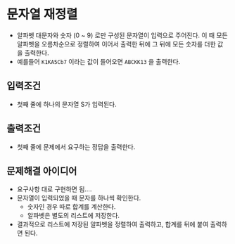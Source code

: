 # 문자열 재정렬

- 알파벳 대문자와 숫자 (0 ~ 9) 로만 구성된 문자열이 입력으로 주어진다. 이 때 모든 알파벳을 오름차순으로 정렬하여 이어서 출력한 뒤에 그 뒤에 모든 숫자를 더한 값을 출력한다.
- 예를들어 `K1KA5Cb7` 이라는 값이 들어오면 `ABCKK13` 을 출력한다.

## 입력조건
- 첫째 줄에 하나의 문자열 S가 입력된다.

## 출력조건
- 첫째 줄에 문제에서 요구하는 정답을 출력한다.

## 문제해결 아이디어
- 요구사항 대로 구현하면 됨....
- 문자열이 입력되었을 때 문자를 하나씩 확인한다.
  - 숫자인 경우 따로 합계를 계산한다.
  - 알파벳은 별도의 리스트에 저장한다.
- 결과적으로 리스트에 저장된 알파벳을 정렬하여 출력하고, 합계를 뒤에 붙여 출력하면 된다.